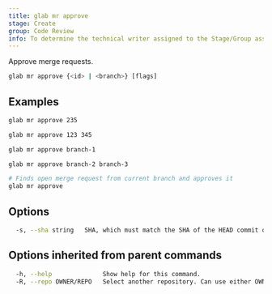 ```yaml
---
title: glab mr approve
stage: Create
group: Code Review
info: To determine the technical writer assigned to the Stage/Group associated with this page, see https://about.gitlab.com/handbook/product/ux/technical-writing/#assignments
---
```


<!--
This documentation is auto generated by a script.
Please do not edit this file directly. Run `make gen-docs` instead.
-->

Approve merge requests.

```bash twoslash title="Terminal"
glab mr approve {<id> | <branch>} [flags]
```

## Examples

```bash twoslash title="Terminal"
glab mr approve 235

glab mr approve 123 345

glab mr approve branch-1

glab mr approve branch-2 branch-3

# Finds open merge request from current branch and approves it
glab mr approve
```

## Options

```bash twoslash title="Terminal"
  -s, --sha string   SHA, which must match the SHA of the HEAD commit of the merge request.
```

## Options inherited from parent commands

```bash twoslash title="Terminal"
  -h, --help              Show help for this command.
  -R, --repo OWNER/REPO   Select another repository. Can use either OWNER/REPO or `GROUP/NAMESPACE/REPO` format. Also accepts full URL or Git URL.
```

